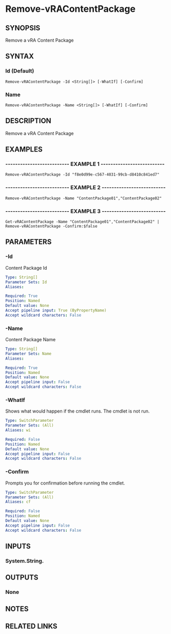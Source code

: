 # Remove-vRAContentPackage

## SYNOPSIS
Remove a vRA Content Package

## SYNTAX

### Id (Default)
```
Remove-vRAContentPackage -Id <String[]> [-WhatIf] [-Confirm]
```

### Name
```
Remove-vRAContentPackage -Name <String[]> [-WhatIf] [-Confirm]
```

## DESCRIPTION
Remove a vRA Content Package

## EXAMPLES

### -------------------------- EXAMPLE 1 --------------------------
```
Remove-vRAContentPackage -Id "f8e0d99e-c567-4031-99cb-d8410c841ed7"
```

### -------------------------- EXAMPLE 2 --------------------------
```
Remove-vRAContentPackage -Name "ContentPackage01","ContentPackage02"
```

### -------------------------- EXAMPLE 3 --------------------------
```
Get-vRAContentPackage -Name "ContentPackage01","ContentPackage02" | Remove-vRAContentPackage -Confirm:$false
```

## PARAMETERS

### -Id
Content Package Id

```yaml
Type: String[]
Parameter Sets: Id
Aliases: 

Required: True
Position: Named
Default value: None
Accept pipeline input: True (ByPropertyName)
Accept wildcard characters: False
```

### -Name
Content Package Name

```yaml
Type: String[]
Parameter Sets: Name
Aliases: 

Required: True
Position: Named
Default value: None
Accept pipeline input: False
Accept wildcard characters: False
```

### -WhatIf
Shows what would happen if the cmdlet runs.
The cmdlet is not run.

```yaml
Type: SwitchParameter
Parameter Sets: (All)
Aliases: wi

Required: False
Position: Named
Default value: None
Accept pipeline input: False
Accept wildcard characters: False
```

### -Confirm
Prompts you for confirmation before running the cmdlet.

```yaml
Type: SwitchParameter
Parameter Sets: (All)
Aliases: cf

Required: False
Position: Named
Default value: None
Accept pipeline input: False
Accept wildcard characters: False
```

## INPUTS

### System.String.

## OUTPUTS

### None

## NOTES

## RELATED LINKS

